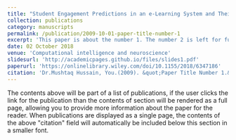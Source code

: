 ```yaml
---
title: "Student Engagement Predictions in an e‐Learning System and Their Impact on Student Course Assessment Scores"
collection: publications
category: manuscripts
permalink: /publication/2009-10-01-paper-title-number-1
excerpt: 'This paper is about the number 1. The number 2 is left for future work.'
date: 02 October 2018
venue: 'Computational intelligence and neuroscience'
slidesurl: 'http://academicpages.github.io/files/slides1.pdf'
paperurl: 'https://onlinelibrary.wiley.com/doi/10.1155/2018/6347186'
citation: 'Dr.Mushtaq Hussain, You.(2009). &quot;Paper Title Number 1.&quot; <i>Journal 1</i>. 1(1).'
---
```


The contents above will be part of a list of publications, if the user clicks the link for the publication than the contents of section will be rendered as a full page, allowing you to provide more information about the paper for the reader. When publications are displayed as a single page, the contents of the above "citation" field will automatically be included below this section in a smaller font.
